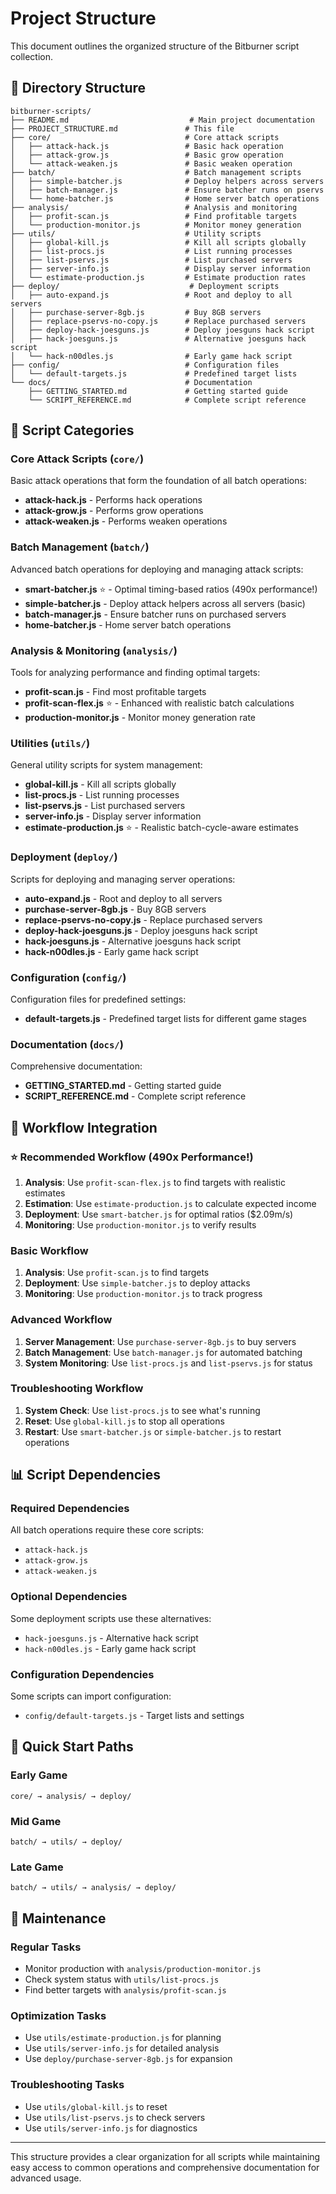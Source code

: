 # Project Structure

This document outlines the organized structure of the Bitburner script collection.

## 📁 Directory Structure

```
bitburner-scripts/
├── README.md                           # Main project documentation
├── PROJECT_STRUCTURE.md               # This file
├── core/                              # Core attack scripts
│   ├── attack-hack.js                 # Basic hack operation
│   ├── attack-grow.js                 # Basic grow operation
│   └── attack-weaken.js               # Basic weaken operation
├── batch/                             # Batch management scripts
│   ├── simple-batcher.js              # Deploy helpers across servers
│   ├── batch-manager.js               # Ensure batcher runs on pservs
│   └── home-batcher.js                # Home server batch operations
├── analysis/                          # Analysis and monitoring
│   ├── profit-scan.js                 # Find profitable targets
│   └── production-monitor.js          # Monitor money generation
├── utils/                             # Utility scripts
│   ├── global-kill.js                 # Kill all scripts globally
│   ├── list-procs.js                  # List running processes
│   ├── list-pservs.js                 # List purchased servers
│   ├── server-info.js                 # Display server information
│   └── estimate-production.js         # Estimate production rates
├── deploy/                             # Deployment scripts
│   ├── auto-expand.js                 # Root and deploy to all servers
│   ├── purchase-server-8gb.js         # Buy 8GB servers
│   ├── replace-pservs-no-copy.js      # Replace purchased servers
│   ├── deploy-hack-joesguns.js        # Deploy joesguns hack script
│   ├── hack-joesguns.js               # Alternative joesguns hack script
│   └── hack-n00dles.js                # Early game hack script
├── config/                            # Configuration files
│   └── default-targets.js             # Predefined target lists
└── docs/                              # Documentation
    ├── GETTING_STARTED.md             # Getting started guide
    └── SCRIPT_REFERENCE.md            # Complete script reference
```

## 🎯 Script Categories

### Core Attack Scripts (`core/`)
Basic attack operations that form the foundation of all batch operations:
- **attack-hack.js** - Performs hack operations
- **attack-grow.js** - Performs grow operations  
- **attack-weaken.js** - Performs weaken operations

### Batch Management (`batch/`)
Advanced batch operations for deploying and managing attack scripts:
- **smart-batcher.js** ⭐ - Optimal timing-based ratios (490x performance!)
- **simple-batcher.js** - Deploy attack helpers across all servers (basic)
- **batch-manager.js** - Ensure batcher runs on purchased servers
- **home-batcher.js** - Home server batch operations

### Analysis & Monitoring (`analysis/`)
Tools for analyzing performance and finding optimal targets:
- **profit-scan.js** - Find most profitable targets
- **profit-scan-flex.js** ⭐ - Enhanced with realistic batch calculations
- **production-monitor.js** - Monitor money generation rate

### Utilities (`utils/`)
General utility scripts for system management:
- **global-kill.js** - Kill all scripts globally
- **list-procs.js** - List running processes
- **list-pservs.js** - List purchased servers
- **server-info.js** - Display server information
- **estimate-production.js** ⭐ - Realistic batch-cycle-aware estimates

### Deployment (`deploy/`)
Scripts for deploying and managing server operations:
- **auto-expand.js** - Root and deploy to all servers
- **purchase-server-8gb.js** - Buy 8GB servers
- **replace-pservs-no-copy.js** - Replace purchased servers
- **deploy-hack-joesguns.js** - Deploy joesguns hack script
- **hack-joesguns.js** - Alternative joesguns hack script
- **hack-n00dles.js** - Early game hack script

### Configuration (`config/`)
Configuration files for predefined settings:
- **default-targets.js** - Predefined target lists for different game stages

### Documentation (`docs/`)
Comprehensive documentation:
- **GETTING_STARTED.md** - Getting started guide
- **SCRIPT_REFERENCE.md** - Complete script reference

## 🔄 Workflow Integration

### ⭐ Recommended Workflow (490x Performance!)
1. **Analysis**: Use `profit-scan-flex.js` to find targets with realistic estimates
2. **Estimation**: Use `estimate-production.js` to calculate expected income
3. **Deployment**: Use `smart-batcher.js` for optimal ratios ($2.09m/s)
4. **Monitoring**: Use `production-monitor.js` to verify results

### Basic Workflow
1. **Analysis**: Use `profit-scan.js` to find targets
2. **Deployment**: Use `simple-batcher.js` to deploy attacks
3. **Monitoring**: Use `production-monitor.js` to track progress

### Advanced Workflow
1. **Server Management**: Use `purchase-server-8gb.js` to buy servers
2. **Batch Management**: Use `batch-manager.js` for automated batching
3. **System Monitoring**: Use `list-procs.js` and `list-pservs.js` for status

### Troubleshooting Workflow
1. **System Check**: Use `list-procs.js` to see what's running
2. **Reset**: Use `global-kill.js` to stop all operations
3. **Restart**: Use `smart-batcher.js` or `simple-batcher.js` to restart operations

## 📊 Script Dependencies

### Required Dependencies
All batch operations require these core scripts:
- `attack-hack.js`
- `attack-grow.js`
- `attack-weaken.js`

### Optional Dependencies
Some deployment scripts use these alternatives:
- `hack-joesguns.js` - Alternative hack script
- `hack-n00dles.js` - Early game hack script

### Configuration Dependencies
Some scripts can import configuration:
- `config/default-targets.js` - Target lists and settings

## 🚀 Quick Start Paths

### Early Game
```
core/ → analysis/ → deploy/
```

### Mid Game
```
batch/ → utils/ → deploy/
```

### Late Game
```
batch/ → utils/ → analysis/ → deploy/
```

## 📝 Maintenance

### Regular Tasks
- Monitor production with `analysis/production-monitor.js`
- Check system status with `utils/list-procs.js`
- Find better targets with `analysis/profit-scan.js`

### Optimization Tasks
- Use `utils/estimate-production.js` for planning
- Use `utils/server-info.js` for detailed analysis
- Use `deploy/purchase-server-8gb.js` for expansion

### Troubleshooting Tasks
- Use `utils/global-kill.js` to reset
- Use `utils/list-pservs.js` to check servers
- Use `utils/server-info.js` for diagnostics

---

This structure provides a clear organization for all scripts while maintaining easy access to common operations and comprehensive documentation for advanced usage.
